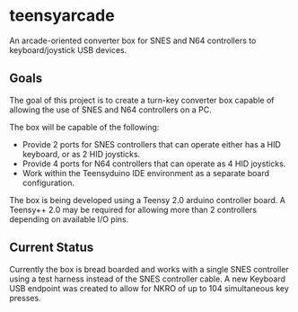teensyarcade
============

An arcade-oriented converter box for SNES and N64 controllers to keyboard/joystick USB devices.

Goals
-----

The goal of this project is to create a turn-key converter box capable of allowing the use of SNES and N64 controllers on a PC.

The box will be capable of the following:

* Provide 2 ports for SNES controllers that can operate either has a HID keyboard, or as 2 HID joysticks.
* Provide 4 ports for N64 controllers that can operate as 4 HID joysticks.
* Work within the Teensyduino IDE environment as a separate board configuration.

The box is being developed using a Teensy 2.0 arduino controller board. A Teensy++ 2.0 may be required for allowing more than 2 controllers depending on available I/O pins.

Current Status
--------------

Currently the box is bread boarded and works with a single SNES controller using a test harness instead of the SNES controller cable. A new Keyboard USB endpoint was created to allow for NKRO of up to 104 simultaneous key presses.
